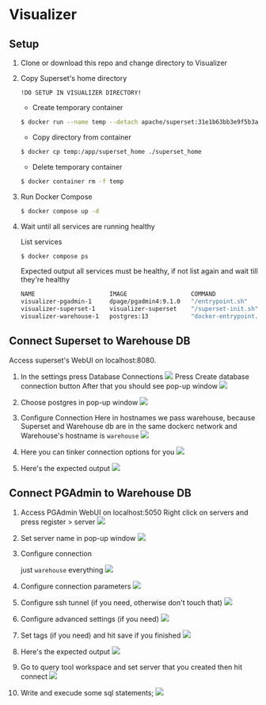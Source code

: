 # Visualizer

## Setup

1. Clone or download this repo and change directory to Visualizer

2. Copy Superset's home directory

    `!DO SETUP IN VISUALIZER DIRECTORY!`

    - Create temporary container 

    ```bash
    $ docker run --name temp --detach apache/superset:31e1b63bb3e9f5b3adc289c5580e53d4dcabf277   
    ```
    - Copy directory from container

    ```bash
    $ docker cp temp:/app/superset_home ./superset_home   
    ```

    - Delete temporary container
    ```bash
    $ docker container rm -f temp  
    ```

2. Run Docker Compose
    ```bash
    $ docker compose up -d
    ```

3. Wait until all services are running healthy

    List services
    ```bash
    $ docker compose ps
    ```

    Expected output all services must be healthy, if not list again and wait till they're healthy
    ```bash
    NAME                     IMAGE                  COMMAND                  SERVICE     CREATED          STATUS                    PORTS
    visualizer-pgadmin-1     dpage/pgadmin4:9.1.0   "/entrypoint.sh"         pgadmin     30 minutes ago   Up 30 minutes             443/tcp, 0.0.0.0:5050->80/tcp, [::]:5050->80/tcp
    visualizer-superset-1    visualizer-superset    "/superset-init.sh"      superset    19 minutes ago   Up 19 minutes (healthy)   0.0.0.0:8080->8088/tcp, [::]:8080->8088/tcp
    visualizer-warehouse-1   postgres:13            "docker-entrypoint.s…"   warehouse   30 minutes ago   Up 30 minutes (healthy)   5432/tcp
    ```

## Connect Superset to Warehouse DB
Access superset's WebUI on localhost:8080.
1. In the settings press Database Connections
    ![](md/superset-createdb-access-webui.png)
    Press Create database connection button
    After that you should see pop-up window
    ![](md/superset-createdb-press-createdb-button.png)

2. Choose postgres in pop-up window
![](md/superset-createdb-choose-postgres.png)

3. Configure Connection
Here in hostnames we pass warehouse, because Superset and Warehouse db are in the same dockerc network and Warehouse's hostname is `warehouse`
![](md/superset-createdb-configure-postgres-1.png)


4. Here you can tinker connection options for you
![](md/superset-createdb-configure-postgres-2.png)

5. Here's the expected output
![](md/superset-createdb-output.png)

## Connect PGAdmin to Warehouse DB

1. Access PGAdmin WebUI on localhost:5050
    Right click on servers and press register > server
    ![](md/pgadmin-connectdb-create-server-button.png)

2. Set server name in pop-up window
    ![](md/pgadmin-connectdb-configure-1.png)

3. Configure connection
    
    just `warehouse` everything
    ![](md/pgadmin-connectdb-configure-2.png)

4. Configure connection parameters
    ![](md/pgadmin-connectdb-configure-3.png)
5. Configure ssh tunnel (if you need, otherwise don't touch that)
    ![](md/pgadmin-connectdb-configure-4.png)
6. Configure advanced settings (if you need)
    ![](md/pgadmin-connectdb-configure-5.png)
7. Set tags (if you need) and hit save if you finished
    ![](md/pgadmin-connectdb-configure-6.png)
8. Here's the expected output
    ![](md/pgadmin-connectdb-output.png)
9. Go to query tool workspace and set server that you created
    then hit connect
    ![](md/pgadmin-connectdb-test-1.png)
10. Write and execude some sql statements;
    ![](md/pgadmin-connectdb-test-2.png)